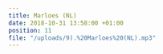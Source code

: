 ```yaml
---
title: Marloes (NL)
date: 2018-10-31 13:58:00 +01:00
position: 11
file: "/uploads/9).%20Marloes%20(NL).mp3"
---
```


